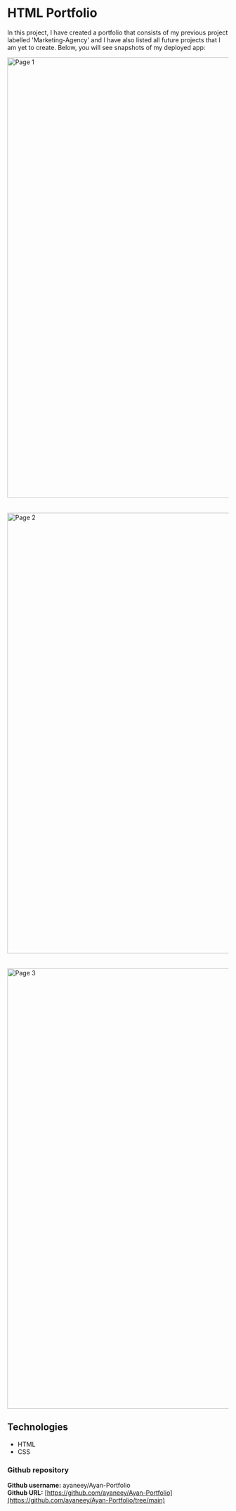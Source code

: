 # HTML Portfolio

In this project, I have created a portfolio that consists of my previous project labelled 'Marketing-Agency' and I have also listed all future projects that I am yet to create. Below, you will see snapshots of my deployed app:

<img width="1000" alt="Page 1" src="https://user-images.githubusercontent.com/108099259/179062552-9076f6a2-021f-4cb8-9483-861c77636ed9.png">
<br>
<br>
<br>
<img width="1000" alt="Page 2" src="https://user-images.githubusercontent.com/108099259/179062649-e45474b1-f61d-4124-9dc1-d11c31aac4dc.png">
<br>
<br>
<br>
<img width="1000" alt="Page 3" src="https://user-images.githubusercontent.com/108099259/179062746-eb82c8b3-6b9c-4677-a585-09ecaa90c17a.png">




## Technologies

- HTML
- CSS



### Github repository
<b>Github username:</b> ayaneey/Ayan-Portfolio
<br>
<b>Github URL:</b> [https://github.com/ayaneey/Ayan-Portfolio](https://github.com/ayaneey/Ayan-Portfolio/tree/main)
